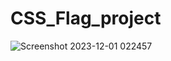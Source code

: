 # CSS_Flag_project

![Screenshot 2023-12-01 022457](https://github.com/abitha0020/CSS_Flag_project/assets/132005925/27a48cff-884a-46c7-8e39-a868020ad397)
